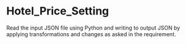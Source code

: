 # Hotel_Price_Setting
Read the input JSON file using Python and writing to output JSON by applying transformations and changes as asked in the requirement.
